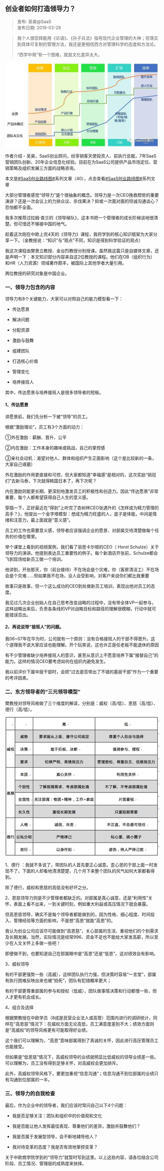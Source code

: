 ## 创业者如何打造领导力？  

> 发布: 吴昊@SaaS  
> 发布日期: 2019-03-28  

> 我个人很崇拜能用《论语》、《孙子兵法》指导现代企业管理的大神；但落实到具体可复制的管理方法，我还是更相信西方对管理科学的态度和方法论。
>
>
> “西学中用”有一个困难，就是文化差异太大。

![image](images/1903-cyzrhdzldl-0.jpeg)

作者介绍 - 吴昊，SaaS创业顾问，纷享销客天使投资人、前执行总裁，7年SaaS营销团队创新、20年企业信息化经验。目前在为SaaS公司提供产品市场定位、营销策略及组织发展三方面的战略咨询。

本文是[\#SaaS创业路线图\#](https://36kr.com/user/1308477002)系列文章（40），点击查看[\#SaaS创业路线图\#](https://36kr.com/user/1308477002)系列文章

大部分管理者感觉“领导力”是个很抽象的概念。领导力是一次CEO挽救颓势的重要演讲？还是一次会议上的力排众议、杀伐果决？抑或一次面对面的坦诚沟通谈心？恐怕都不全面。

我多次推荐过拉姆·查兰的《领导梯队》，这本书把一个管理者的成长阶梯谈地很清楚。但可惜还不够接中国的地气。

趁着这次刚在中欧上完4天的《领导力》课程，我将学到的核心知识框架为大家分享一下。（金教授说：“知识”与“观点”不同，知识是得到科学验证的观点）

我这次课程由樊景立教授、金台烈教授分别授课。虽然我这篇只是自媒体文章，还是声明一下：本文知识部分内容来自这2位教授的课程。他们在OB（组织行为）和HR（人力资源）领域著作颇丰，被国际上其他学者大量引用。

两位教授的研究对象是中国企业。

### 一、领导力包含的内容

领导力有8个关键能力，大家可以对照自己的能力模型看一下：

* 传达愿景

* 解决问题

* 分配资源

* 激励与鼓舞

* 组建团队

* 打造核心价值

* 管理变化

* 培养接班人

其中，传达愿景与培养接班人是很多领导者的短板。

#### 1、传达愿景

讲愿景前，我们先分析一下被“领导”的员工。

根据“激励理论”，员工有3个方面的动力：

①外在激励：薪酬、晋升、公平

②内在激励：工作本身的趣味或挑战，自己的掌控感

③亲社会动机：渴望对他人、群体和组织产生正面影响（这个是比较新的一条，大家自己琢磨）

外在激励的作用更直接和可控，但大家都知道“幸福感”是相对的，这次奖励“销冠们”去新马泰，下次就得韩国日本了，再下次呢？

内在激励则能更长期、更深刻地激发员工的积极性和创造力。因此“传达愿景”非常重要，每个人都希望获得自己人生的意义感。

穿插一下，正好最近在“得到”上听完了杏树林CEO张遇升的《怎样成为精力管理的高手？》，他提出一个金字塔模型：想成为精力旺盛的人，底子是体能，中间是情绪和注意力，最上面就是“意义感”。

员工的工作也需要意义感，领导者应该强调企业的愿景、对部属交待清楚做每个任务的价值在哪里。

举个课堂上看到的视频案例，我们看了丽思卡尔顿的CEO（ Horst Schulze）关于领导力的演讲。他提到表达员工重要性的例子。每个新酒店开张前，Schulze都会飞到现场给新员工做一个培训。

他讲到，开张那天，你（前台接待）不在场会是个灾难，你（客房清洁工）不在场会是个灾难......但如果我不在场，没人会受影响，对客户来说你们都比我重要

故事只是故事，但一个这么成功的CEO到处做新员工培训，表现出他对员工的态度。

我见过几次企业创始人在自己思考改变战略的过程中，没有带全体VP一起参与，这样战略出来后，负责各条线的VP对战略目标和路径的理解很模糊，行动中就可能错误百出。

#### 2、再说说带“接班人”的问题。

我06~07年在华为时，公司就有一个原则：没有合格接班人的干部不得晋升。这个道理我不说大家应该也能理解。开个玩笑说，这也许正是任老板不能退休的原因

有不少管理者缺少培养接班人的意识，甚至从意识上不愿意培养下属“接替自己”的能力。这样的情况CEO要考虑如何在组织内避免发生。

我以前评价下属中层干部时，会把“过去是否带出了不错的基层干部”作为一个重要的考评因素。

### 二、东方领导者的“三元领导模型”

樊教授对领导风格做了三个维度的解读，分别是：威权（高/低）、恩慈（高/低）、德行（高/低）。

![image](images/1903-cyzrhdzldl-1.jpeg)

1、德行 ：我就不多说了，带团队的人首先要正心诚意。歪心思的干部上面一时发现不了，下面的人却看地清清楚楚，几个月下来整个团队的风气如何大家都看得到。

除了德行，威权和恩慈的高低没有好坏之分。

2、恩慈领导力则是不少管理者都缺乏的。对部属是真心诚意，还是“利用性”关怀，表面上看不出来，一到关键时刻，例如重大利益或高压情况下就会暴露。

但高恩慈领导，确实不是每个领导者都能做到的，因为性格、细心程度、时间投入、管理经验等方面的影响，不是想“高恩”就能“高恩”的。

我认为创业公司应该尽可能做到“高恩慈”，关心部属的生活、重视他们的个别需求及长期发展。当然，实际情况是经常996、资金不足也不能给大家发高薪，所以至少在人文关怀上多做一些吧！

即便做不到，也要知道自己在部属眼中是“高恩”还是“低恩”。这对绩效会有影响。

3、威权领导

有的干部更强势一些（高威），这样团队执行力强，但决策时容易“一言堂”，部属有执行困难反映出来也被“拍死”，团队有犯错概率更大；

有的干部更尊重部属的参与和授权（低威），团队做事情决策和行动都慢一些，但人才更有机会成长。

4、组合及选择

根据樊教授在中欧学员（8成是民营企业法人或高管）范围内进行的调研统计，同样在“高恩慈”情况下：在威权方面无论高低，员工满意度差别不大；绩效方面则是“高威权”的领导风格更有可能取得好业绩。

这个我们可以理解为，“高恩”意味部属得到了真诚的关怀，因此进行高压管理员工也能接受。

但如果是“低恩慈”情况下，高威权领导的业绩就明显比低威权的领导业绩差一些。可以理解为，员工没有得到足够关怀，对高威权会更加排斥。

此外，高威权领导风格下，要更加重视“信息沟通”；信息沟通不到位部属的业绩只有沟通到位部属的一半。

### 三、领导力的自我检查

最后，作为企业中的领导者，我们应该时常问自己以下4个问题：

* 我是否足够关注：团队和组织中的价值观和文化

* 我是否能让他人发挥最佳表现、尊重他们的差异，激励并鼓舞他们？

* 我是否属于发展型领导，会不断地辅导他人？

* 我对待变革的态度？我是否有效地掌控变革？

关于中欧商学院学到的“领导力”就暂时写到这里。以上这些内容，请各位结合公司阶段、员工情况、管理层的成熟度来抉择。
